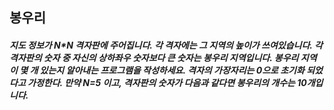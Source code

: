 ## 봉우리

##### 지도 정보가 N\*N 격자판에 주어집니다. 각 격자에는 그 지역의 높이가 쓰여있습니다. 각 격자판의 숫자 중 자신의 상하좌우 숫자보다 큰 숫자는 봉우리 지역입니다. 봉우리 지역이 몇 개 있는지 알아내는 프로그램을 작성하세요. 격자의 가장자리는 0으로 초기화 되었다고 가정한다. 만약 N=5 이고, 격자판의 숫자가 다음과 같다면 봉우리의 개수는 10개입니다.

